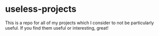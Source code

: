# useless-projects
This is a repo for all of my projects which I consider to not be particularly useful. If you find them useful or interesting, great!
